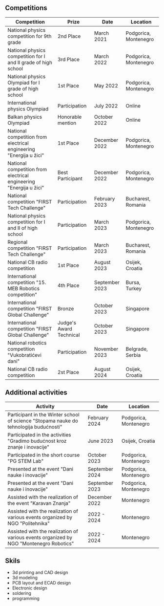 ## Competitions

| Competition | Prize | Date | Location |
|----------------|-------|-------|-------|
|National physics competition for 9th grade | 2nd Place | March 2021 | Podgorica, Montenegro |
|National physics competition for I and II grade of high school | 3rd Place | March 2022 | Podgorica, Montenegro|
|National physics Olympiad for I grade of high school | 1st Place | May 2022 | Podgorica, Montenegro|
|International physics Olympiad | Participation | July 2022| Online |
|Balkan physics Olympiad | Honorable mention | October 2022 | Online |
|National competition from electrical engineering "Energija u žici" | 1st Place |December 2022 | Podgorica, Montenegro |
|National competition from electrical engineering "Energija u žici" | Best Participant | December 2022 | Podgorica, Montenegro |
|National competition "FIRST Tech Challenge" | Participation | February 2023 | Bucharest, Romania |
|National physics competition for I and II of high school | Participation | March 2023 | Podgorica, Montenegro|
|Regional competition "FIRST Tech Challenge" | Participation | March 2023 | Bucharest, Romania |
|National CB radio competition | 1st Place | August 2023 | Osijek, Croatia |
|International competition "15. MEB Robotics competition"  | 4th Place | September 2023 | Bursa, Turkey |
|International competition "FIRST Global Challenge" | Bronze | October 2023 | Singapore|
|International competition "FIRST Global Challenge" | Judge's Award Technical | October 2023 | Singapore |
|National robotics competition "Vukobratićevi dani" | Participation | November 2023 | Belgrade, Serbia |
|National CB radio competition | 2st Place | August 2024 | Osijek, Croatia |


## Additional activities

| Activity | Date | Location |
|----------|-------|--------|
| Participant in the Winter school of science "Stopama nauke do tehnologija budućnosti" | February 2024 | Podgorica, Montenegro |
| Participated in the activities "Gradimo budućnost kroz znanje i inovacije" | June 2023 | Osijek, Croatia |
|Participated in the short course "PG STEM Lab" | October 2023 | Podgorica, Montenegro |
|Presented at the event "Dani nauke i inovacije" | September 2024 | Podgorica, Montenegro |
|Presented at the event "Dani nauke i inovacije" | September 2023 | Podgorica, Montenegro |
|Assisted with the realization of the event "Karavan Znanja" | December 2022 | Montenegro |
|Assisted with the realization of various events organized by NGO "Politehnika" | 2022 - 2024 | Montenegro|
|Assisted with the realization of various events organized by NGO "Montenegro Robotics" | 2022 - 2024 | Montenegro|


## Skils
- 3d printing and CAD design
- 3d modeling
- PCB layout and ECAD design
- Electronic design
- soldering
- programming 

